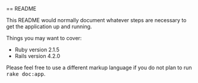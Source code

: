 == README

This README would normally document whatever steps are necessary to get the
application up and running.

Things you may want to cover:

* Ruby version
  2.1.5
* Rails version
  4.2.0




Please feel free to use a different markup language if you do not plan to run
<tt>rake doc:app</tt>.
